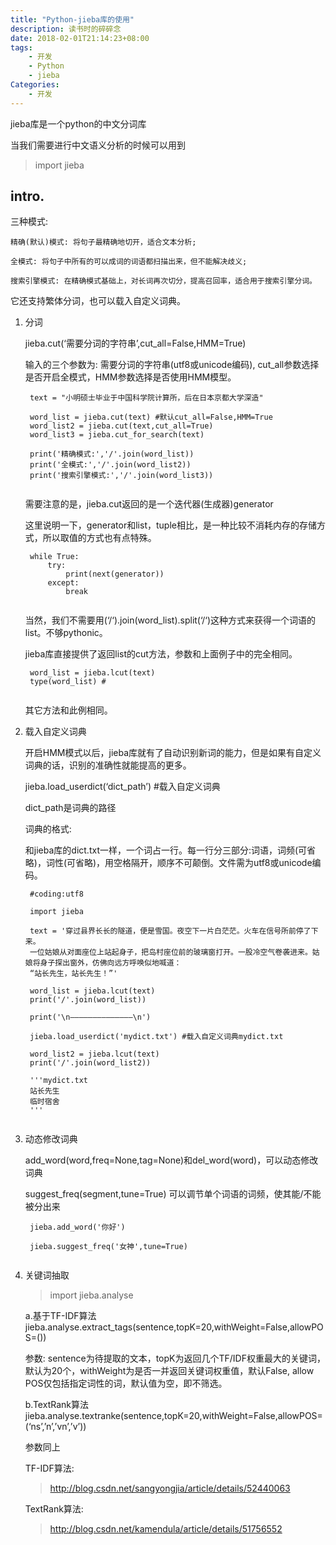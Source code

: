 ```yaml
---
title: "Python-jieba库的使用"
description: 读书时的碎碎念
date: 2018-02-01T21:14:23+08:00
tags:
    - 开发
    - Python
    - jieba
Categories:
    - 开发
---
```


jieba库是一个python的中文分词库

当我们需要进行中文语义分析的时候可以用到

> import jieba

## intro.

三种模式:

```
精确(默认)模式: 将句子最精确地切开，适合文本分析;

全模式: 将句子中所有的可以成词的词语都扫描出来，但不能解决歧义;

搜索引擎模式: 在精确模式基础上，对长词再次切分，提高召回率，适合用于搜索引擎分词。
```

它还支持繁体分词，也可以载入自定义词典。

1. 分词

   jieba.cut(‘需要分词的字符串’,cut_all=False,HMM=True)

   输入的三个参数为: 需要分词的字符串(utf8或unicode编码), cut_all参数选择是否开启全模式，HMM参数选择是否使用HMM模型。

   ```
    text = "小明硕士毕业于中国科学院计算所，后在日本京都大学深造"
   
    word_list = jieba.cut(text) #默认cut_all=False,HMM=True
    word_list2 = jieba.cut(text,cut_all=True)
    word_list3 = jieba.cut_for_search(text)
   
    print('精确模式:','/'.join(word_list))
    print('全模式:','/'.join(word_list2))
    print('搜索引擎模式:','/'.join(word_list3))
    
   ```

   需要注意的是，jieba.cut返回的是一个迭代器(生成器)generator

   这里说明一下，generator和list，tuple相比，是一种比较不消耗内存的存储方式，所以取值的方式也有点特殊。

   ```
    while True:
        try:
            print(next(generator))
        except:
            break
    
   ```

   当然，我们不需要用(‘/‘).join(word_list).split(‘/‘)这种方式来获得一个词语的list。不够pythonic。

   jieba库直接提供了返回list的cut方法，参数和上面例子中的完全相同。

   ```
    word_list = jieba.lcut(text)
    type(word_list) #
    
   ```

   其它方法和此例相同。

   

2. 载入自定义词典

   开启HMM模式以后，jieba库就有了自动识别新词的能力，但是如果有自定义词典的话，识别的准确性就能提高的更多。

   jieba.load_userdict(‘dict_path’) #载入自定义词典

   dict_path是词典的路径

   词典的格式:

   和jieba库的dict.txt一样，一个词占一行。每一行分三部分:词语，词频(可省略)，词性(可省略)，用空格隔开，顺序不可颠倒。文件需为utf8或unicode编码。

   ```
    #coding:utf8
   
    import jieba
   
    text = '穿过县界长长的隧道，便是雪国。夜空下一片白茫茫。火车在信号所前停了下来。
    一位姑娘从对面座位上站起身子，把岛村座位前的玻璃窗打开。一股冷空气卷袭进来。姑娘将身子探出窗外，仿佛向远方呼唤似地喊道：
    “站长先生，站长先生！”'
   
    word_list = jieba.lcut(text)
    print('/'.join(word_list))
   
    print('\n——————————————\n')
   
    jieba.load_userdict('mydict.txt') #载入自定义词典mydict.txt
   
    word_list2 = jieba.lcut(text)
    print('/'.join(word_list2))
   
    '''mydict.txt
    站长先生
    临时宿舍
    '''
    
   ```

3. 动态修改词典

   add_word(word,freq=None,tag=None)和del_word(word)，可以动态修改词典

   suggest_freq(segment,tune=True) 可以调节单个词语的词频，使其能/不能被分出来

   ```
    jieba.add_word('你好')
   
    jieba.suggest_freq('女神',tune=True)
    
   ```

4. 关键词抽取

   > import jieba.analyse

   a.基于TF-IDF算法
   jieba.analyse.extract_tags(sentence,topK=20,withWeight=False,allowPOS=())

   参数:
   sentence为待提取的文本，topK为返回几个TF/IDF权重最大的关键词，默认为20个，withWeight为是否一并返回关键词权重值，默认False, allow POS仅包括指定词性的词，默认值为空，即不筛选。

   b.TextRank算法
   jieba.analyse.textranke(sentence,topK=20,withWeight=False,allowPOS=(‘ns’,’n’,’vn’,’v’))

   参数同上

   TF-IDF算法:

   > http://blog.csdn.net/sangyongjia/article/details/52440063

   TextRank算法:

   > http://blog.csdn.net/kamendula/article/details/51756552